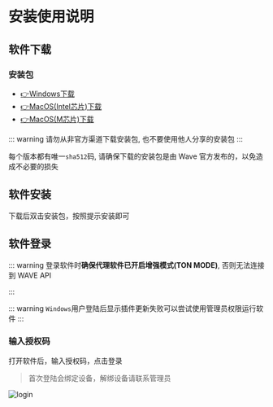 # 安装使用说明

## 软件下载

### 安装包

- [👉Windows下载](https://github.com/3lang3/wave-desktop-release/releases/latest/download/wave-desktop-x64.exe)
- [👉MacOS(Intel芯片)下载](https://github.com/3lang3/wave-desktop-release/releases/latest/download/wave-desktop-x64.dmg)
- [👉MacOS(M芯片)下载](https://github.com/3lang3/wave-desktop-release/releases/latest/download/wave-desktop-arm64.dmg)

::: warning
请勿从非官方渠道下载安装包, 也不要使用他人分享的安装包
:::

每个版本都有唯一`sha512`码, 请确保下载的安装包是由 Wave 官方发布的，以免造成不必要的损失

## 软件安装

下载后双击安装包，按照提示安装即可

## 软件登录

::: warning
登录软件时**确保代理软件已开启增强模式(TON MODE)**, 否则无法连接到 WAVE API

:::

::: warning
`Windows`用户登陆后显示插件更新失败可以尝试使用管理员权限运行软件
:::

<!-- > 推荐的代理软件 https://www.clashforwindows.net/ -->

### 输入授权码

打开软件后，输入授权码，点击登录

> 首次登陆会绑定设备，解绑设备请联系管理员

![login](/ss/wave-login.png)
